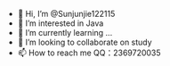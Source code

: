 - 👋 Hi, I’m @Sunjunjie122115
- 👀 I’m interested in Java
- 🌱 I’m currently learning ...
- 💞️ I’m looking to collaborate on study
- 📫 How to reach me QQ：2369720035

<!---
Sunjunjie122115/Sunjunjie122115 is a ✨ special ✨ repository because its `README.md` (this file) appears on your GitHub profile.
You can click the Preview link to take a look at your changes.
--->
